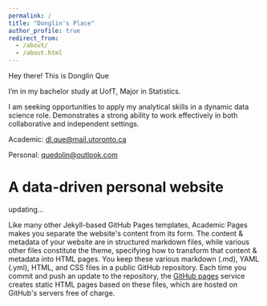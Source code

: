 ```yaml
---
permalink: /
title: "Donglin's Place"
author_profile: true
redirect_from: 
  - /about/
  - /about.html
---
```



Hey there!
This is Donglin Que

I’m in my bachelor study at UofT, Major in Statistics. 

I am seeking opportunities to apply my analytical skills in a dynamic data science role. Demonstrates a strong ability to work effectively in both collaborative and independent settings. 


Academic: [dl.que@mail.utoronto.ca](dl.que@mail.utoronto.ca)

Personal: [quedolin@outlook.com](quedolin@outlook.com)




A data-driven personal website
======

updating...

Like many other Jekyll-based GitHub Pages templates, Academic Pages makes you separate the website's content from its form. The content & metadata of your website are in structured markdown files, while various other files constitute the theme, specifying how to transform that content & metadata into HTML pages. You keep these various markdown (.md), YAML (.yml), HTML, and CSS files in a public GitHub repository. Each time you commit and push an update to the repository, the [GitHub pages](https://pages.github.com/) service creates static HTML pages based on these files, which are hosted on GitHub's servers free of charge.

